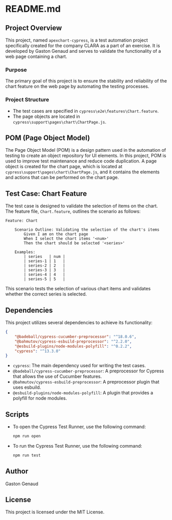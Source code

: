 # README.md

## Project Overview
This project, named `apexchart-cypress`, is a test automation project specifically created for the company CLARA as a part of an exercise. It is developed by Gaston Genaud and serves to validate the functionality of a web page containing a chart.

### Purpose
The primary goal of this project is to ensure the stability and reliability of the chart feature on the web page by automating the testing processes.

### Project Structure
- The test cases are specified in `cypress\e2e\features\Chart.feature`.
- The page objects are located in `cypress\support\pages\chart\ChartPage.js`.

## POM (Page Object Model)
The Page Object Model (POM) is a design pattern used in the automation of testing to create an object repository for UI elements. In this project, POM is used to improve test maintenance and reduce code duplication. A page object is created for the chart page, which is located at `cypress\support\pages\chart\ChartPage.js`, and it contains the elements and actions that can be performed on the chart page.

## Test Case: Chart Feature
The test case is designed to validate the selection of items on the chart. The feature file, `Chart.feature`, outlines the scenario as follows:

```gherkin
Feature: Chart

    Scenario Outline: Validating the selection of the chart's items
        Given I am on the chart page
        When I select the chart items '<num>'
        Then the chart should be selected '<series>'

    Examples:
        | series   | num |
        | series-1 | 1   |
        | series-2 | 2   |
        | series-3 | 3   |
        | series-4 | 4   |
        | series-5 | 5   |
```

This scenario tests the selection of various chart items and validates whether the correct series is selected.

## Dependencies
This project utilizes several dependencies to achieve its functionality:

```json
{
    "@badeball/cypress-cucumber-preprocessor": "^18.0.6",
    "@bahmutov/cypress-esbuild-preprocessor": "^2.2.0",
    "@esbuild-plugins/node-modules-polyfill": "^0.2.2",
    "cypress": "^13.3.0"
}
```

- `cypress`: The main dependency used for writing the test cases.
- `@badeball/cypress-cucumber-preprocessor`: A preprocessor for Cypress that allows the use of Cucumber features.
- `@bahmutov/cypress-esbuild-preprocessor`: A preprocessor plugin that uses esbuild.
- `@esbuild-plugins/node-modules-polyfill`: A plugin that provides a polyfill for node modules.

## Scripts
- To open the Cypress Test Runner, use the following command:
    ```sh
    npm run open
    ```
- To run the Cypress Test Runner, use the following command:
    ```sh
    npm run test
    ```

## Author
Gaston Genaud

## License
This project is licensed under the MIT License.

